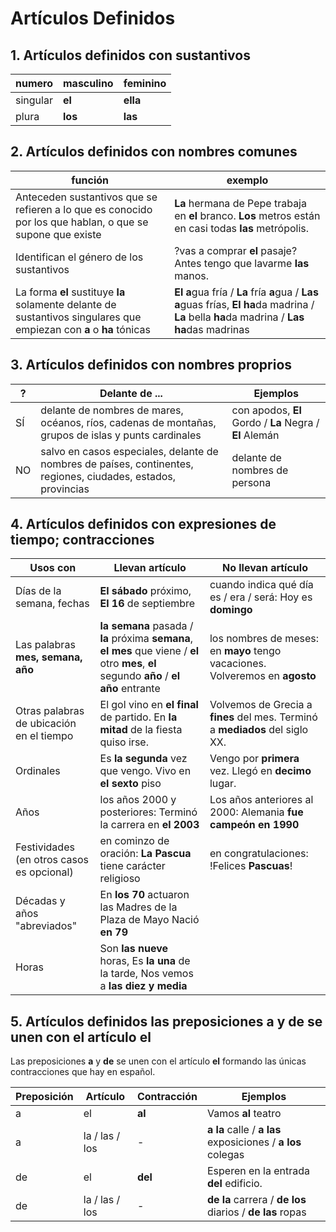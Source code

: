 # Artículos Definidos

## 1. Artículos definidos con sustantivos

numero   | masculino | feminino 
-------- | --------- | --------
singular | **el**    | **ella**
plura    | **los**   | **las**


## 2. Artículos definidos con nombres comunes

función                                            | exemplo
-------------------------------------------------- | --------------------------------------------------
Anteceden sustantivos que se refieren a lo que es conocido por los que hablan, o que se supone que existe            | **La** hermana de Pepe trabaja en **el** branco. **Los** metros están en casi todas **las** metrópolis.
Identifican el género de los sustantivos                                                                             | ?vas a comprar **el** pasaje? Antes tengo que lavarme **las** manos.
La forma **el** sustituye **la** solamente delante de sustantivos singulares que empiezan con **a** o **ha** tónicas | **El** **a**gua fría / **La** fría **a**gua /  **Las** **a**guas frías, **El** **ha**da madrina / **La** bella **ha**da madrina / **Las** **ha**das madrinas


## 3. Artículos definidos con nombres proprios

?   | Delante de ...                                                                                                |  Ejemplos
--- | ------------------------------------------------------------------------------------------------------------- | ---------------------------------------------------------------------------------------------------
SÍ  | delante de nombres de mares, océanos, ríos, cadenas de montañas, grupos de islas y punts cardinales           | con apodos, **El** Gordo / **La** Negra / **El** Alemán
NO  | salvo en casos especiales, delante de nombres de países, continentes, regiones, ciudades, estados, provincias | delante de nombres de persona


## 4. Artículos definidos con expresiones de tiempo; contracciones

Usos con                                 | Llevan artículo                                                                      | No llevan artículo
---------------------------------------- | ------------------------------------------------------------------------------------ | ----------------------------------------
Días de la semana, fechas                | **El sábado** próximo, **El 16** de septiembre                                       | cuando indica qué día es / era / será: Hoy es **domingo**
Las palabras **mes, semana, año**        | **la semana** pasada / **la** próxima **semana**, **el mes** que viene / **el** otro **mes**, **el** segundo **año** / **el año** entrante | los nombres de meses: en **mayo** tengo vacaciones. Volveremos en **agosto**
Otras palabras de ubicación en el tiempo | El gol vino en **el final** de partido. En **la mitad** de la fiesta quiso irse.     | Volvemos de Grecia a **fines** del mes. Terminó a **mediados** del siglo XX.
Ordinales                                | Es **la segunda** vez que vengo. Vivo en **el sexto** piso                           | Vengo por **primera** vez. Llegó en **decimo** lugar.
Años                                     | los años 2000 y posteriores: Terminó la carrera en **el 2003**                       | Los años anteriores al 2000: Alemania __fue campeón en 1990__
Festividades (en otros casos es opcional)| en cominzo de oración: **La Pascua** tiene carácter religioso                        | en congratulaciones: \!Felices **Pascuas**\!
Décadas y años "abreviados"              | En **los 70** actuaron las Madres de la Plaza de Mayo Nació **en 79**                | 
Horas                                    | Son **las nueve** horas, Es **la una** de la tarde, Nos vemos a **las diez y media** |                              |


## 5. Artículos definidos las preposiciones a y de se unen con el artículo el

Las preposiciones **a** y **de** se unen con el artículo **el** formando las únicas contracciones que hay en español.

Preposición | Artículo       | Contracción | Ejemplos
----------- | -------------- | ----------- | ------------------------------------------------------------------
a           | el             | **al**      | Vamos **al** teatro
a           | la / las / los | -           | **a la** calle / **a las** exposiciones / **a los** colegas
de          | el             | **del**     | Esperen en la entrada **del** edificio.
de          | la / las / los | -           | **de la** carrera / **de los** diarios / **de las** ropas
